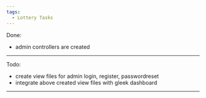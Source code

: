 ```yaml
---
tags:
  - Lottery Tasks
---
```


Done:

* admin controllers are created

---

Todo:

* create view files for admin login, register, passwordreset
* integrate above created view files with gleek dashboard

---
